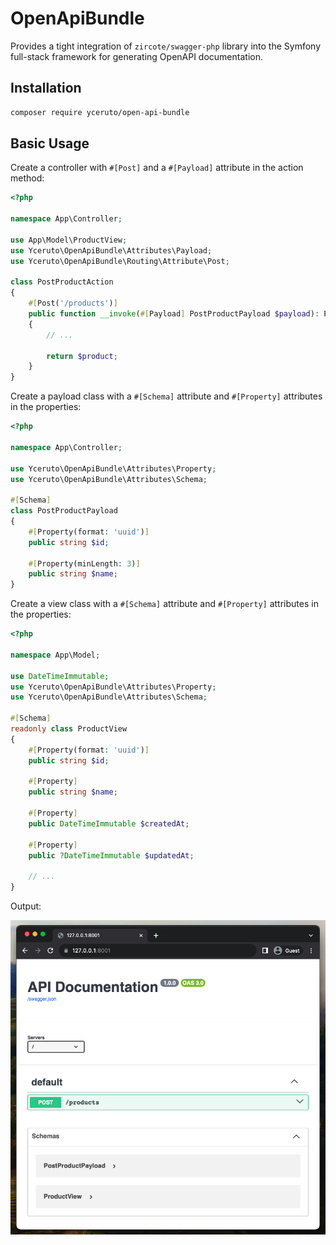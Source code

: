 OpenApiBundle
=============

Provides a tight integration of `zircote/swagger-php` library into the Symfony full-stack framework for generating 
OpenAPI documentation.

Installation
------------

```bash
composer require yceruto/open-api-bundle
```

Basic Usage
-----------

Create a controller with `#[Post]` and a `#[Payload]` attribute in the action method:
```php
<?php

namespace App\Controller;

use App\Model\ProductView;
use Yceruto\OpenApiBundle\Attributes\Payload;
use Yceruto\OpenApiBundle\Routing\Attribute\Post;

class PostProductAction
{
    #[Post('/products')]
    public function __invoke(#[Payload] PostProductPayload $payload): ProductView
    {
        // ...

        return $product;
    }
}
```

Create a payload class with a `#[Schema]` attribute and `#[Property]` attributes in the properties:
```php
<?php

namespace App\Controller;

use Yceruto\OpenApiBundle\Attributes\Property;
use Yceruto\OpenApiBundle\Attributes\Schema;

#[Schema]
class PostProductPayload
{
    #[Property(format: 'uuid')]
    public string $id;

    #[Property(minLength: 3)]
    public string $name;
}
```

Create a view class with a `#[Schema]` attribute and `#[Property]` attributes in the properties:
```php
<?php

namespace App\Model;

use DateTimeImmutable;
use Yceruto\OpenApiBundle\Attributes\Property;
use Yceruto\OpenApiBundle\Attributes\Schema;

#[Schema]
readonly class ProductView
{
    #[Property(format: 'uuid')]
    public string $id;

    #[Property]
    public string $name;

    #[Property]
    public DateTimeImmutable $createdAt;

    #[Property]
    public ?DateTimeImmutable $updatedAt;

    // ...
}
```

Output:

![Output](cover.png)
